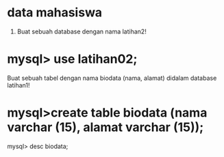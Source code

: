 # data mahasiswa

1. Buat sebuah database dengan nama latihan2!
# mysql> use latihan02;

Buat sebuah tabel dengan nama biodata (nama, alamat) didalam database latihan1!
# mysql>create table biodata (nama varchar (15), alamat varchar (15));
mysql> desc biodata;


